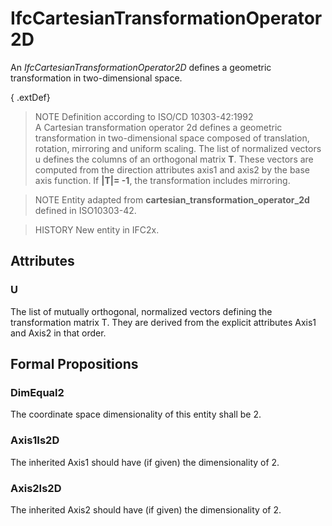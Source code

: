 # IfcCartesianTransformationOperator2D

An _IfcCartesianTransformationOperator2D_ defines a geometric transformation in two-dimensional space.

{ .extDef}
> NOTE  Definition according to ISO/CD 10303-42:1992  
> A Cartesian transformation operator 2d defines a geometric transformation in two-dimensional space composed of translation, rotation, mirroring and uniform scaling. The list of normalized vectors u defines the columns of an orthogonal matrix **T**. These vectors are computed from the direction attributes axis1 and axis2 by the base axis function. If **|T|= -1**, the transformation includes mirroring.

> NOTE  Entity adapted from **cartesian_transformation_operator_2d** defined in ISO10303-42.

> HISTORY  New entity in IFC2x.

## Attributes

### U
The list of mutually orthogonal, normalized vectors defining the transformation matrix T. They are derived from the explicit attributes Axis1 and Axis2 in that order.

## Formal Propositions

### DimEqual2
The coordinate space dimensionality of this entity shall be 2.

### Axis1Is2D
The inherited Axis1 should have (if given) the dimensionality of 2.

### Axis2Is2D
The inherited Axis2 should have (if given) the dimensionality of 2.
